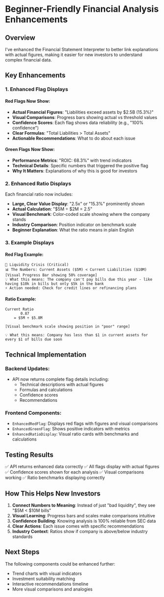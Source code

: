 # Beginner-Friendly Financial Analysis Enhancements

## Overview

I've enhanced the Financial Statement Interpreter to better link explanations with actual figures, making it easier for new investors to understand complex financial data.

## Key Enhancements

### 1. Enhanced Flag Displays

#### Red Flags Now Show:
- **Actual Financial Figures**: "Liabilities exceed assets by $2.5B (15.3%)"
- **Visual Comparisons**: Progress bars showing actual vs threshold values
- **Confidence Scores**: Each flag shows data reliability (e.g., "100% confidence")
- **Clear Formulas**: "Total Liabilities > Total Assets"
- **Actionable Recommendations**: What to do about each issue

#### Green Flags Now Show:
- **Performance Metrics**: "ROIC: 68.3%" with trend indicators
- **Technical Details**: Specific numbers that triggered the positive flag
- **Why It Matters**: Explanations of why this is good for investors

### 2. Enhanced Ratio Displays

Each financial ratio now includes:
- **Large, Clear Value Display**: "2.5x" or "15.3%" prominently shown
- **Actual Calculation**: "$5M ÷ $2M = 2.5"
- **Visual Benchmark**: Color-coded scale showing where the company stands
- **Industry Comparison**: Position indicator on benchmark scale
- **Beginner Explanation**: What the ratio means in plain English

### 3. Example Displays

#### Red Flag Example:
```
🚨 Liquidity Crisis (Critical)
📊 The Numbers: Current Assets ($5M) < Current Liabilities ($10M)
[Visual Progress Bar showing 50% coverage]
💡 What this means: The company can't pay bills due this year - like having $10k in bills but only $5k in the bank
⚡ Action needed: Check for credit lines or refinancing plans
```

#### Ratio Example:
```
Current Ratio
       0.87
    = $5M ÷ $5.8M
    
[Visual benchmark scale showing position in "poor" range]

💡 What this means: Company has less than $1 in current assets for every $1 of bills due soon
```

## Technical Implementation

### Backend Updates:
- API now returns complete flag details including:
  - Technical descriptions with actual figures
  - Formulas and calculations
  - Confidence scores
  - Recommendations

### Frontend Components:
- `EnhancedRedFlag`: Displays red flags with figures and visual comparisons
- `EnhancedGreenFlag`: Shows positive indicators with metrics
- `EnhancedRatioDisplay`: Visual ratio cards with benchmarks and calculations

## Testing Results

✅ API returns enhanced data correctly
✅ All flags display with actual figures
✅ Confidence scores shown for each analysis
✅ Visual comparisons working
✅ Ratio benchmarks displaying correctly

## How This Helps New Investors

1. **Connect Numbers to Meaning**: Instead of just "bad liquidity", they see "$5M < $10M bills"
2. **Visual Learning**: Progress bars and scales make comparisons intuitive
3. **Confidence Building**: Knowing analysis is 100% reliable from SEC data
4. **Clear Actions**: Each issue comes with specific recommendations
5. **Industry Context**: Ratios show if company is above/below industry standards

## Next Steps

The following components could be enhanced further:
- Trend charts with visual indicators
- Investment suitability matching
- Interactive recommendations timeline
- More visual comparisons and analogies

